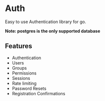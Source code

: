 # Auth
Easy to use Authentication library for go. 

**Note: postgres is the only supported database**

## Features
- Authentication
- Users
- Groups
- Permissions
- Sessions
- Rate limiting
- Password Resets
- Registration Confirmations
